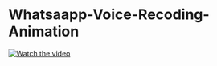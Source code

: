 # Whatsaapp-Voice-Recoding-Animation

[![Watch the video](https://img.youtube.com/vi/ypEH9Fg-EJI/maxresdefault.jpg)](https://youtu.be/ypEH9Fg-EJI)
